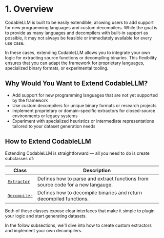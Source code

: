# 1. Overview

CodableLLM is built to be easily extendible, allowing users to add support for new programming languages and custom decompilers. While the goal is to provide as many languages and decompilers with built-in support as possible, it may not always be feasible or immediately available for every use case.

In these cases, extending CodableLLM allows you to integrate your own logic for extracting source functions or decompiling binaries. This flexibility ensures that you can adapt the framework for proprietary languages, specialized binary formats, or experimental tooling.

## Why Would You Want to Extend CodableLLM?
- Add support for new programming languages that are not yet supported by the framework
- Use custom decompilers for unique binary formats or research projects
- Implement proprietary or domain-specific extractors for closed-source environments or legacy systems
- Experiment with specialized heuristics or intermediate representations tailored to your dataset generation needs

## How to Extend CodableLLM

Extending CodableLLM is straightforward — all you need to do is create subclasses of:

| **Class**              | **Description**                                                 |
|------------------------|-----------------------------------------------------------------|
| [`Extractor`](../../../documentation/codablellm/core/extractor/#codablellm.core.extractor.Extractor)  | Defines how to parse and extract functions from source code for a new langauge. |
| [`Decompiler`](../../../documentation/codablellm/core/decompiler/#codablellm.core.decompiler.Decompiler) | Defines how to decompile binaries and return decompiled functions.     |

Both of these classes expose clear interfaces that make it simple to plugin your logic and start generating datasets.

In the follow subsections, we'll dive into how to create custom extractors and implement your own decompilers.